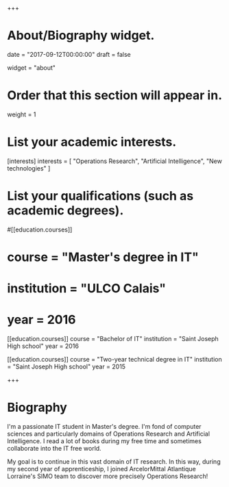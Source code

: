 +++
# About/Biography widget.

date = "2017-09-12T00:00:00"
draft = false

widget = "about"

# Order that this section will appear in.
weight = 1

# List your academic interests.
[interests]
  interests = [
    "Operations Research",
    "Artificial Intelligence",
    "New technologies"
  ]

# List your qualifications (such as academic degrees).
#[[education.courses]]
#  course = "Master's degree in IT"
#  institution = "ULCO Calais"
#  year = 2016

[[education.courses]]
  course = "Bachelor of IT"
  institution = "Saint Joseph High school"
  year = 2016

[[education.courses]]
  course = "Two-year technical degree in IT"
  institution = "Saint Joseph High school"
  year = 2015

+++

# Biography

I'm a passionate IT student in Master's degree. I'm fond of computer sciences and particularly domains of Operations Research and Artificial Intelligence. I read a lot of books during my free time and sometimes collaborate into the IT free world.

My goal is to continue in this vast domain of IT research. In this way, during my second year of apprenticeship, I joined ArcelorMittal Atlantique Lorraine's SIMO team to discover more precisely Operations Research!
